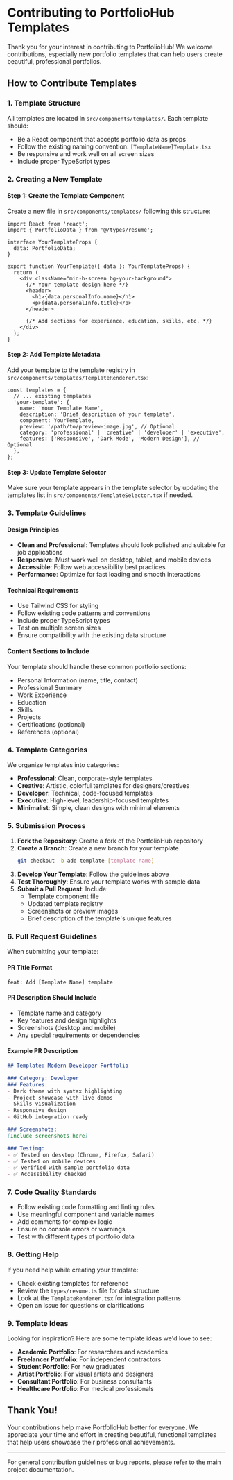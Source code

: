 # Contributing to PortfolioHub Templates

Thank you for your interest in contributing to PortfolioHub! We welcome contributions, especially new portfolio templates that can help users create beautiful, professional portfolios.

## How to Contribute Templates

### 1. Template Structure

All templates are located in `src/components/templates/`. Each template should:

- Be a React component that accepts portfolio data as props
- Follow the existing naming convention: `[TemplateName]Template.tsx`
- Be responsive and work well on all screen sizes
- Include proper TypeScript types

### 2. Creating a New Template

#### Step 1: Create the Template Component

Create a new file in `src/components/templates/` following this structure:

```tsx
import React from 'react';
import { PortfolioData } from '@/types/resume';

interface YourTemplateProps {
  data: PortfolioData;
}

export function YourTemplate({ data }: YourTemplateProps) {
  return (
    <div className="min-h-screen bg-your-background">
      {/* Your template design here */}
      <header>
        <h1>{data.personalInfo.name}</h1>
        <p>{data.personalInfo.title}</p>
      </header>
      
      {/* Add sections for experience, education, skills, etc. */}
    </div>
  );
}
```

#### Step 2: Add Template Metadata

Add your template to the template registry in `src/components/templates/TemplateRenderer.tsx`:

```tsx
const templates = {
  // ... existing templates
  'your-template': {
    name: 'Your Template Name',
    description: 'Brief description of your template',
    component: YourTemplate,
    preview: '/path/to/preview-image.jpg', // Optional
    category: 'professional' | 'creative' | 'developer' | 'executive',
    features: ['Responsive', 'Dark Mode', 'Modern Design'], // Optional
  },
};
```

#### Step 3: Update Template Selector

Make sure your template appears in the template selector by updating the templates list in `src/components/TemplateSelector.tsx` if needed.

### 3. Template Guidelines

#### Design Principles
- **Clean and Professional**: Templates should look polished and suitable for job applications
- **Responsive**: Must work well on desktop, tablet, and mobile devices
- **Accessible**: Follow web accessibility best practices
- **Performance**: Optimize for fast loading and smooth interactions

#### Technical Requirements
- Use Tailwind CSS for styling
- Follow existing code patterns and conventions
- Include proper TypeScript types
- Test on multiple screen sizes
- Ensure compatibility with the existing data structure

#### Content Sections to Include
Your template should handle these common portfolio sections:
- Personal Information (name, title, contact)
- Professional Summary
- Work Experience
- Education
- Skills
- Projects
- Certifications (optional)
- References (optional)

### 4. Template Categories

We organize templates into categories:

- **Professional**: Clean, corporate-style templates
- **Creative**: Artistic, colorful templates for designers/creatives
- **Developer**: Technical, code-focused templates
- **Executive**: High-level, leadership-focused templates
- **Minimalist**: Simple, clean designs with minimal elements

### 5. Submission Process

1. **Fork the Repository**: Create a fork of the PortfolioHub repository
2. **Create a Branch**: Create a new branch for your template
   ```bash
   git checkout -b add-template-[template-name]
   ```
3. **Develop Your Template**: Follow the guidelines above
4. **Test Thoroughly**: Ensure your template works with sample data
5. **Submit a Pull Request**: Include:
   - Template component file
   - Updated template registry
   - Screenshots or preview images
   - Brief description of the template's unique features

### 6. Pull Request Guidelines

When submitting your template:

#### PR Title Format
```
feat: Add [Template Name] template
```

#### PR Description Should Include
- Template name and category
- Key features and design highlights
- Screenshots (desktop and mobile)
- Any special requirements or dependencies

#### Example PR Description
```markdown
## Template: Modern Developer Portfolio

### Category: Developer
### Features:
- Dark theme with syntax highlighting
- Project showcase with live demos
- Skills visualization
- Responsive design
- GitHub integration ready

### Screenshots:
[Include screenshots here]

### Testing:
- ✅ Tested on desktop (Chrome, Firefox, Safari)
- ✅ Tested on mobile devices
- ✅ Verified with sample portfolio data
- ✅ Accessibility checked
```

### 7. Code Quality Standards

- Follow existing code formatting and linting rules
- Use meaningful component and variable names
- Add comments for complex logic
- Ensure no console errors or warnings
- Test with different types of portfolio data

### 8. Getting Help

If you need help while creating your template:

- Check existing templates for reference
- Review the `types/resume.ts` file for data structure
- Look at the `TemplateRenderer.tsx` for integration patterns
- Open an issue for questions or clarifications

### 9. Template Ideas

Looking for inspiration? Here are some template ideas we'd love to see:

- **Academic Portfolio**: For researchers and academics
- **Freelancer Portfolio**: For independent contractors
- **Student Portfolio**: For new graduates
- **Artist Portfolio**: For visual artists and designers
- **Consultant Portfolio**: For business consultants
- **Healthcare Portfolio**: For medical professionals

## Thank You!

Your contributions help make PortfolioHub better for everyone. We appreciate your time and effort in creating beautiful, functional templates that help users showcase their professional achievements.

---

For general contribution guidelines or bug reports, please refer to the main project documentation. 